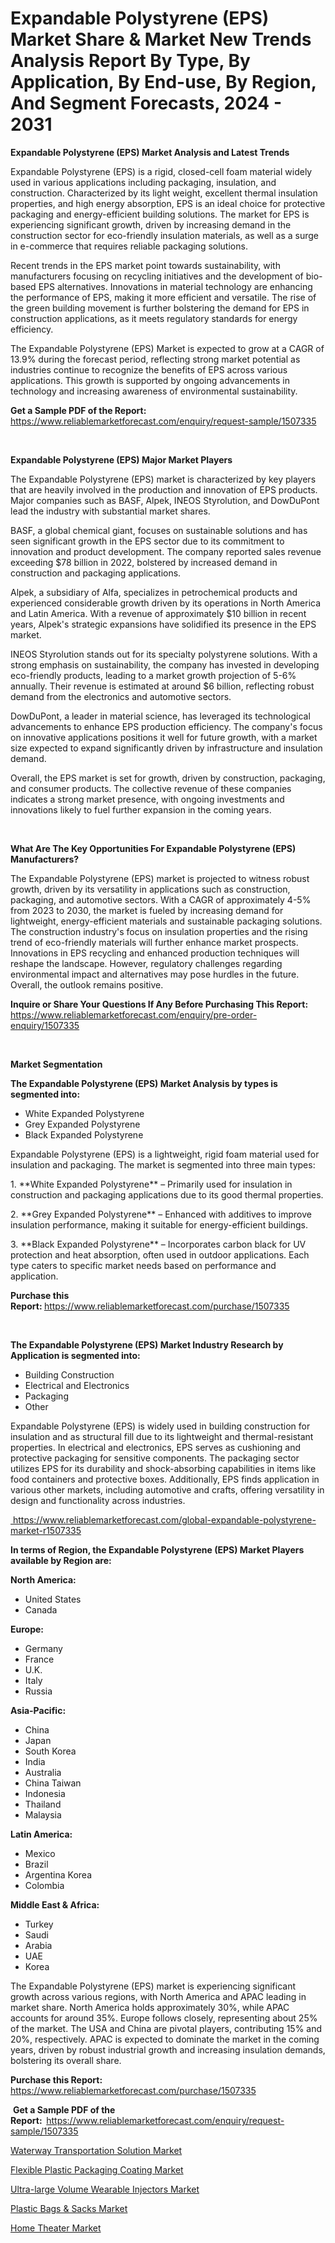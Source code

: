 <p><h1>Expandable Polystyrene (EPS) Market Share & Market New Trends Analysis Report By Type, By Application, By End-use, By Region, And Segment Forecasts, 2024 - 2031</h1></p><p><strong>Expandable Polystyrene (EPS) Market Analysis and Latest Trends</strong></p>
<p><p>Expandable Polystyrene (EPS) is a rigid, closed-cell foam material widely used in various applications including packaging, insulation, and construction. Characterized by its light weight, excellent thermal insulation properties, and high energy absorption, EPS is an ideal choice for protective packaging and energy-efficient building solutions. The market for EPS is experiencing significant growth, driven by increasing demand in the construction sector for eco-friendly insulation materials, as well as a surge in e-commerce that requires reliable packaging solutions.</p><p>Recent trends in the EPS market point towards sustainability, with manufacturers focusing on recycling initiatives and the development of bio-based EPS alternatives. Innovations in material technology are enhancing the performance of EPS, making it more efficient and versatile. The rise of the green building movement is further bolstering the demand for EPS in construction applications, as it meets regulatory standards for energy efficiency.</p><p>The Expandable Polystyrene (EPS) Market is expected to grow at a CAGR of 13.9% during the forecast period, reflecting strong market potential as industries continue to recognize the benefits of EPS across various applications. This growth is supported by ongoing advancements in technology and increasing awareness of environmental sustainability.</p></p>
<p><strong>Get a Sample PDF of the Report:&nbsp;</strong> <a href="https://www.reliablemarketforecast.com/enquiry/request-sample/1507335">https://www.reliablemarketforecast.com/enquiry/request-sample/1507335</a></p>
<p>&nbsp;</p>
<p><strong>Expandable Polystyrene (EPS) Major Market Players</strong></p>
<p><p>The Expandable Polystyrene (EPS) market is characterized by key players that are heavily involved in the production and innovation of EPS products. Major companies such as BASF, Alpek, INEOS Styrolution, and DowDuPont lead the industry with substantial market shares.</p><p>BASF, a global chemical giant, focuses on sustainable solutions and has seen significant growth in the EPS sector due to its commitment to innovation and product development. The company reported sales revenue exceeding $78 billion in 2022, bolstered by increased demand in construction and packaging applications.</p><p>Alpek, a subsidiary of Alfa, specializes in petrochemical products and experienced considerable growth driven by its operations in North America and Latin America. With a revenue of approximately $10 billion in recent years, Alpek's strategic expansions have solidified its presence in the EPS market.</p><p>INEOS Styrolution stands out for its specialty polystyrene solutions. With a strong emphasis on sustainability, the company has invested in developing eco-friendly products, leading to a market growth projection of 5-6% annually. Their revenue is estimated at around $6 billion, reflecting robust demand from the electronics and automotive sectors.</p><p>DowDuPont, a leader in material science, has leveraged its technological advancements to enhance EPS production efficiency. The company's focus on innovative applications positions it well for future growth, with a market size expected to expand significantly driven by infrastructure and insulation demand.</p><p>Overall, the EPS market is set for growth, driven by construction, packaging, and consumer products. The collective revenue of these companies indicates a strong market presence, with ongoing investments and innovations likely to fuel further expansion in the coming years.</p></p>
<p>&nbsp;</p>
<p><strong>What Are The Key Opportunities For Expandable Polystyrene (EPS) Manufacturers?</strong></p>
<p><p>The Expandable Polystyrene (EPS) market is projected to witness robust growth, driven by its versatility in applications such as construction, packaging, and automotive sectors. With a CAGR of approximately 4-5% from 2023 to 2030, the market is fueled by increasing demand for lightweight, energy-efficient materials and sustainable packaging solutions. The construction industry's focus on insulation properties and the rising trend of eco-friendly materials will further enhance market prospects. Innovations in EPS recycling and enhanced production techniques will reshape the landscape. However, regulatory challenges regarding environmental impact and alternatives may pose hurdles in the future. Overall, the outlook remains positive.</p></p>
<p><strong>Inquire or Share Your Questions If Any Before Purchasing This Report:</strong> <a href="https://www.reliablemarketforecast.com/enquiry/pre-order-enquiry/1507335">https://www.reliablemarketforecast.com/enquiry/pre-order-enquiry/1507335</a></p>
<p>&nbsp;</p>
<p><strong>Market Segmentation</strong></p>
<p><strong>The Expandable Polystyrene (EPS) Market Analysis by types is segmented into:</strong></p>
<p><ul><li>White Expanded Polystyrene</li><li>Grey Expanded Polystyrene</li><li>Black Expanded Polystyrene</li></ul></p>
<p><p>Expandable Polystyrene (EPS) is a lightweight, rigid foam material used for insulation and packaging. The market is segmented into three main types: </p><p>1. **White Expanded Polystyrene** – Primarily used for insulation in construction and packaging applications due to its good thermal properties.</p><p>  </p><p>2. **Grey Expanded Polystyrene** – Enhanced with additives to improve insulation performance, making it suitable for energy-efficient buildings.</p><p>3. **Black Expanded Polystyrene** – Incorporates carbon black for UV protection and heat absorption, often used in outdoor applications. Each type caters to specific market needs based on performance and application.</p></p>
<p><strong>Purchase this Report:&nbsp;</strong><a href="https://www.reliablemarketforecast.com/purchase/1507335">https://www.reliablemarketforecast.com/purchase/1507335</a></p>
<p>&nbsp;</p>
<p><strong>The Expandable Polystyrene (EPS) Market Industry Research by Application is segmented into:</strong></p>
<p><ul><li>Building Construction</li><li>Electrical and Electronics</li><li>Packaging</li><li>Other</li></ul></p>
<p><p>Expandable Polystyrene (EPS) is widely used in building construction for insulation and as structural fill due to its lightweight and thermal-resistant properties. In electrical and electronics, EPS serves as cushioning and protective packaging for sensitive components. The packaging sector utilizes EPS for its durability and shock-absorbing capabilities in items like food containers and protective boxes. Additionally, EPS finds application in various other markets, including automotive and crafts, offering versatility in design and functionality across industries.</p></p>
<p><a href="https://www.reliablemarketforecast.com/global-expandable-polystyrene-market-r1507335">&nbsp;https://www.reliablemarketforecast.com/global-expandable-polystyrene-market-r1507335</a></p>
<p><strong>In terms of Region, the Expandable Polystyrene (EPS) Market Players available by Region are:</strong></p>
<p>
    <p> <strong> North America: </strong>
        <ul>
            <li>United States</li>
            <li>Canada</li>
        </ul>
        </p> 
    <p> <strong> Europe: </strong>
        <ul>
            <li>Germany</li>
            <li>France</li>
            <li>U.K.</li>
            <li>Italy</li>
            <li>Russia</li>
        </ul>
        </p> 
    <p> <strong> Asia-Pacific: </strong>
        <ul>
            <li>China</li>
            <li>Japan</li>
            <li>South Korea</li>
            <li>India</li>
            <li>Australia</li>
            <li>China Taiwan</li>
            <li>Indonesia</li>
            <li>Thailand</li>
            <li>Malaysia</li>
        </ul>
        </p> 
    <p> <strong> Latin America: </strong>
        <ul>
            <li>Mexico</li>
            <li>Brazil</li>
            <li>Argentina Korea</li>
            <li>Colombia</li>
        </ul>
        </p> 
    <p> <strong> Middle East & Africa: </strong>
        <ul>
            <li>Turkey</li>
            <li>Saudi</li>
            <li>Arabia</li>
            <li>UAE</li>
            <li>Korea</li>
        </ul>
    </p>
    </p>
<p><p>The Expandable Polystyrene (EPS) market is experiencing significant growth across various regions, with North America and APAC leading in market share. North America holds approximately 30%, while APAC accounts for around 35%. Europe follows closely, representing about 25% of the market. The USA and China are pivotal players, contributing 15% and 20%, respectively. APAC is expected to dominate the market in the coming years, driven by robust industrial growth and increasing insulation demands, bolstering its overall share.</p></p>
<p><strong>Purchase this Report: </strong><a href="https://www.reliablemarketforecast.com/purchase/1507335">https://www.reliablemarketforecast.com/purchase/1507335</a></p>
<p>&nbsp;<strong>Get a Sample PDF of the Report:&nbsp;&nbsp;</strong><a href="https://www.reliablemarketforecast.com/enquiry/request-sample/1507335">https://www.reliablemarketforecast.com/enquiry/request-sample/1507335</a></p>
<p><strong></strong></p>
<p><p><a href="https://medium.com/@latiamai123uk/deep-dive-into-the-waterway-transportation-solution-market-itstrends-market-segmentation-and-56b0ccfb5dc5">Waterway Transportation Solution Market</a></p><p><a href="https://www.linkedin.com/pulse/flexible-plastic-packaging-coating-market-size-growth-tamjc?trackingId=xsSIa0YQRT%2BD%2BAiCOv5AiQ%3D%3D">Flexible Plastic Packaging Coating Market</a></p><p><a href="https://medium.com/@latiamai123uk/exploring-ultra-large-volume-wearable-injectors-market-dynamics-revenue-analysis-and-growth-37c32882d02c?postPublishedType=repub">Ultra-large Volume Wearable Injectors Market</a></p><p><a href="https://www.linkedin.com/pulse/comprehensive-analysis-global-plastic-bags-sacks-market-growth-lcyze?trackingId=RWk04GCpQCysB9kEOkpYhA%3D%3D">Plastic Bags & Sacks Market</a></p><p><a href="https://issuu.com/reportprime-2/docs/home-theater-market-size-2030.pptx_ad1f4929e489e8">Home Theater Market</a></p></p>